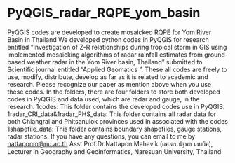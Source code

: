# PyQGIS_radar_RQPE_yom_basin
PyQGIS codes are developed to create mosaicked RQPE for Yom River Basin in Thailand 
We developed python codes in PyQGIS for research entitled “Investigation of Z-R relationships during tropical storm in GIS using implemented mosaicking algorithms of radar rainfall estimates from ground-based weather radar in the Yom River basin, Thailand” submitted to Scientific journal entitled “Applied Geomatics ”. These all codes are freely to use, modify, distribute, develop as far as it is related to academic and research. Please recognize our paper as mention above when you use these codes. In the folders, there are four folders to store both developed codes in PyQGIS and data used, which are radar and gauge, in the research.
1codes: This folder contains the developed codes use in PyQGIS. 
1radar_CRI_data&1radar_PHS_data: This folder contains all radar data for both Chiangrai and Phitsanulok provinces used in associated with the codes
1shapefile_data: This folder contains boundary shapefiles, gauge stations, radar stations.
If you have any questions, you can email to me by nattaponm@nu.ac.th
Asst Prof.Dr.Nattapon Mahavik (ผศ.ดร.นัฐพล มหาวิค), Lecturer in Geography and Geoinformatics, Naresuan University, Thailand
